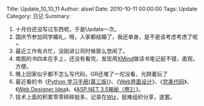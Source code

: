 Title: Update_10_10_11
Author: alswl
Date: 2010-10-11 00:00:00
Tags: Update
Category: 日记
Summary: 

  1. 十月份还没写过东西呢，于是Update一次。
  2. 国庆节参加同学婚礼，呀，人家都结婚了，我还单身，是不是该考虑考虑了呢~
  3. 最近工作有点忙，没刚进公司时候那么悠闲了。
  4. 南图的书四本在手上，还没有看完，发现用[XMind](http://log4d.com/2010/08/mind-map)做读书笔记挺不错，直观，方便。
  5. 晚上回家似乎都不怎么写代码，GR还堆了一坨没看，光顾着玩了
  6. 最近看的书《[Python 学习手册(第三版)](http://book.douban.com/subject/3948354/)》、《[Web界面设计](http://book.douban.com/subject/3821157/)》、《[完美代码](http://book.douban.com/subject/4248358/)》、《[Web Designer Idea](http://book.douban.com/subject/1834319/)》、《[ASP.NET 3.5揭秘（卷2）](http://book.douban.com/subject/3661109/)》。
  7. 技术上面的积累零零碎碎挺多，记录在[Wiz](http://log4d.com/2010/09/my-kms)，挺难组织分享，遂罢。

